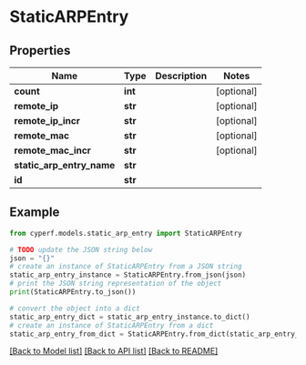 # StaticARPEntry


## Properties

Name | Type | Description | Notes
------------ | ------------- | ------------- | -------------
**count** | **int** |  | [optional] 
**remote_ip** | **str** |  | [optional] 
**remote_ip_incr** | **str** |  | [optional] 
**remote_mac** | **str** |  | [optional] 
**remote_mac_incr** | **str** |  | [optional] 
**static_arp_entry_name** | **str** |  | 
**id** | **str** |  | 

## Example

```python
from cyperf.models.static_arp_entry import StaticARPEntry

# TODO update the JSON string below
json = "{}"
# create an instance of StaticARPEntry from a JSON string
static_arp_entry_instance = StaticARPEntry.from_json(json)
# print the JSON string representation of the object
print(StaticARPEntry.to_json())

# convert the object into a dict
static_arp_entry_dict = static_arp_entry_instance.to_dict()
# create an instance of StaticARPEntry from a dict
static_arp_entry_from_dict = StaticARPEntry.from_dict(static_arp_entry_dict)
```
[[Back to Model list]](../README.md#documentation-for-models) [[Back to API list]](../README.md#documentation-for-api-endpoints) [[Back to README]](../README.md)


